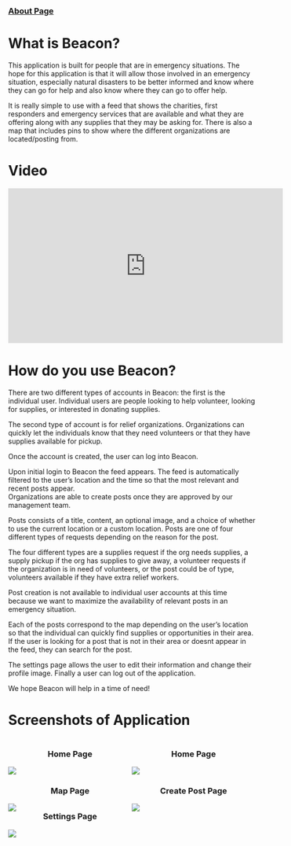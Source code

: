 ### [About Page](https://sccapstone.github.io/Beacon/about.html)

# What is Beacon?
This application is built for people that are in emergency situations. The hope for this application is that it will allow those involved in an emergency situation, especially natural disasters to be better informed and know where they can go for help and also know where they can go to offer help. 

It is really simple to use with a feed that shows the charities, first responders and emergency services that are available and what they are offering along with any supplies that they may be asking for. There is also a map that includes pins to show where the different organizations are located/posting from. 

# Video
<iframe width="560" height="315" src="https://www.youtube.com/embed/VY7-0lh58cQ" frameborder="0" allow="autoplay; encrypted-media" allowfullscreen></iframe>


# How do you use Beacon?  
There are two different types of accounts in Beacon: the first is the individual user. Individual users are people looking to help volunteer, looking for supplies, or interested in donating supplies.

The second type of account is for relief organizations. Organizations can quickly let the individuals know that they need volunteers or that they have supplies available for pickup. 

Once the account is created, the user can log into Beacon.  

Upon initial login to Beacon the feed appears. The feed is automatically filtered to the user’s location and the time so that the most relevant and recent posts appear.  
Organizations are able to create posts once they are approved by our management team. 

Posts consists of a title, content, an optional image, and a choice of whether to use the current location or a custom location. Posts are one of four different types of requests depending on the reason for the post.  

The four different types are a supplies request if the org needs supplies, a supply pickup if the org has supplies to give away, a volunteer requests if the organization is in need of volunteers, or the post could be of type, volunteers available if they have extra relief workers.  

Post creation is not available to individual user accounts at this time because we want to maximize the availability of relevant posts in an emergency situation.  

Each of the posts correspond to the map depending on the user’s location so that the individual can quickly find supplies or opportunities in their area. If the user is looking for a post that is not in their area or doesnt appear in the feed, they can search for the post.  

The settings page allows the user to edit their information and change their profile image. Finally a user can log out of the application. 

We hope Beacon will help in a time of need!  



# Screenshots of Application

<div>
  <div style="float:left; width: 50%">
    <h3 style="text-align: center;"> Home Page </h3>
    <img src="https://sccapstone.github.io/Beacon/beacon_screenshots/homepage.png">
  </div>
  <div style="float:left; width: 50%">
    <h3 style="text-align: center;"> Home Page </h3>
    <img src="https://sccapstone.github.io/Beacon/beacon_screenshots/feedpage.png">
  </div>
</div>
<div>
  <div style="float:left; width: 50%">
    <h3 style="text-align: center;"> Map Page </h3>
    <img src="https://sccapstone.github.io/Beacon/beacon_screenshots/mappage.png">
  </div>
  <div style="float:left; width: 50%">
    <h3 style="text-align: center;"> Create Post Page </h3>
    <img src="https://sccapstone.github.io/Beacon/beacon_screenshots/createpostpage.png">
  </div> 
</div>
<div style="width: 50%;">
    <h3 style="text-align: center;"> Settings Page </h3>
    <img src="https://sccapstone.github.io/Beacon/beacon_screenshots/settingspage.png">
</div>


